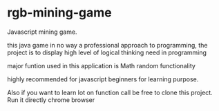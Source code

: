 # rgb-mining-game
Javascript mining game. 

this java game in no way a professional approach to programming, the project is to display high level of logical thinking need in programming

major funtion used in this application is Math random functionality 

highly recommended for javascript beginners for learning purpose.

Also if you want to learn lot on function call be free to clone this project. Run it directly chrome browser
